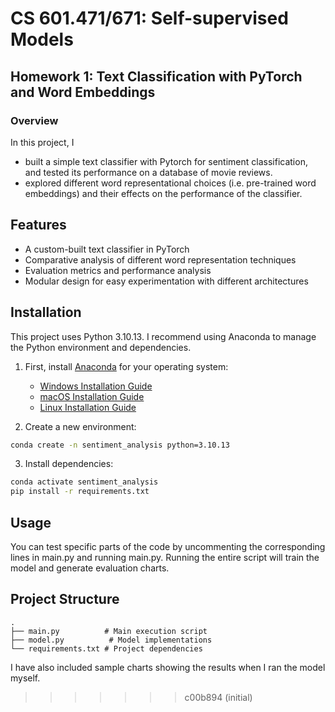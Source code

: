 # CS 601.471/671: Self-supervised Models
## Homework 1: Text Classification with PyTorch and Word Embeddings

### Overview
In this project, I 
- built a simple text classifier with Pytorch for sentiment classification, and tested its performance on a database of movie reviews.
- explored different word representational choices (i.e. pre-trained word embeddings) and their effects on the performance of the classifier.

## Features
- A custom-built text classifier in PyTorch
- Comparative analysis of different word representation techniques
- Evaluation metrics and performance analysis
- Modular design for easy experimentation with different architectures

## Installation

This project uses Python 3.10.13. I recommend using Anaconda to manage the Python environment and dependencies.

1. First, install [Anaconda](https://www.anaconda.com/download#downloads) for your operating system:
   - [Windows Installation Guide](https://docs.anaconda.com/free/anaconda/install/windows/)
   - [macOS Installation Guide](https://docs.anaconda.com/free/anaconda/install/mac-os/)
   - [Linux Installation Guide](https://docs.anaconda.com/free/anaconda/install/linux/)

2. Create a new environment:
```bash
conda create -n sentiment_analysis python=3.10.13
```

3. Install dependencies:
```bash
conda activate sentiment_analysis
pip install -r requirements.txt
```

## Usage
You can test specific parts of the code by uncommenting the corresponding lines in main.py and running main.py.
Running the entire script will train the model and generate evaluation charts.


## Project Structure
```
.
├── main.py          # Main execution script
├── model.py          # Model implementations
└── requirements.txt # Project dependencies
```
I have also included sample charts showing the results when I ran the model myself.

>>>>>>> c00b894 (initial)
